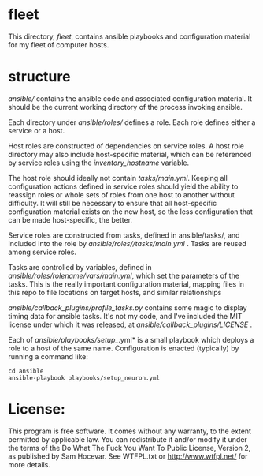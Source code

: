# fleet

This directory, *fleet*, contains ansible playbooks and configuration material
for my fleet of computer hosts.


# structure

*ansible/* contains the ansible code and associated configuration material.  It
should be the current working directory of the process invoking ansible.

Each directory under *ansible/roles/* defines a role.  Each role defines either
a service or a host.  

Host roles are constructed of dependencies on service roles.  A host role
directory may also include host-specific material, which can be referenced by
service roles using the *inventory_hostname* variable.  

The host role should ideally not contain *tasks/main.yml*.  Keeping all
configuration actions defined in service roles should yield the ability to
reassign roles or whole sets of roles from one host to another without
difficulty.  It will still be necessary to ensure that all host-specific
configuration material exists on the new host, so the less configuration that
can be made host-specific, the better.

Service roles are constructed from tasks, defined in ansible/tasks/, and
included into the role by *ansible/roles/<rolename>/tasks/main.yml* .  Tasks
are reused among service roles.

Tasks are controlled by variables, defined in
*ansible/roles/rolename/vars/main.yml*, which set the parameters of the
tasks.  This is the really important configuration material, mapping files in
this repo to file locations on target hosts, and similar relationships 

*ansible/callback_plugins/profile_tasks.py* contains some magic to display
timing data for ansible tasks.  It's not my code, and I've included the MIT
license under which it was released, at *ansible/callback_plugins/LICENSE* .

Each of *ansible/playbooks/setup_*.yml* is a small playbook which deploys a role to a
host of the same name.  Configuration is enacted (typically) by running a
command like:

    cd ansible
    ansible-playbook playbooks/setup_neuron.yml


# License:

This program is free software. It comes without any warranty, to the extent
permitted by applicable law. You can redistribute it and/or modify it under
the terms of the Do What The Fuck You Want To Public License, Version 2, as
published by Sam Hocevar. See WTFPL.txt or http://www.wtfpl.net/ for more
details.

